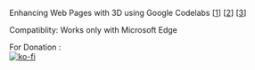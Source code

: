 Enhancing Web Pages with 3D using Google Codelabs [<a href="https://codelabs.developers.google.com/codelabs/model-viewer">1</a>] [<a href="https://github.com/googlecodelabs/model-viewer-codelab">2</a>] [<a href="https://modelviewer.dev/index.html">3</a>]

Compatiblity: Works only with Microsoft Edge

For Donation : <br>
[![ko-fi](https://www.ko-fi.com/img/githubbutton_sm.svg)](https://ko-fi.com/ashumeow)
